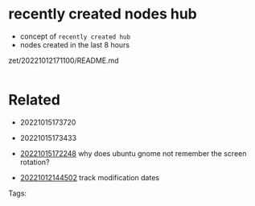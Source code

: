 # recently created nodes hub

- concept of `recently created hub`
- nodes created in the last 8 hours

zet/20221012171100/README.md

```
```


# Related

- 20221015173720

- 20221015173433

- [20221015172248](/zet/20221015172248/README.md) why does ubuntu gnome not remember the screen rotation?
- [20221012144502](/zet/20221012144502/README.md) track modification dates

Tags:

    
